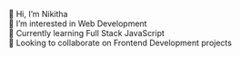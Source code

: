👋 Hi, I’m Nikitha                                                <br>
👀 I’m interested in Web Development                              <br>
🌱 Currently learning Full Stack JavaScript                       <br>
💞️ Looking to collaborate on Frontend Development projects    <br>

<!---
nikitha75/nikitha75 is a ✨ special ✨ repository because its `README.md` (this file) appears on your GitHub profile.
You can click the Preview link to take a look at your changes.
--->
